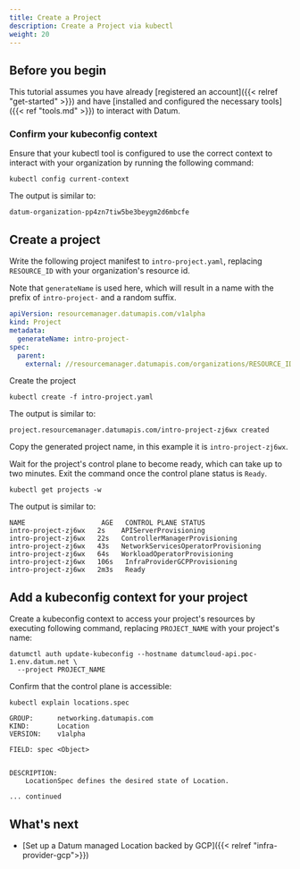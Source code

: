```yaml
---
title: Create a Project
description: Create a Project via kubectl
weight: 20
---
```


## Before you begin

This tutorial assumes you have already
[registered an account]({{< relref "get-started" >}}) and have
[installed and configured the necessary tools]({{< ref "tools.md" >}}) to interact
with Datum.

### Confirm your kubeconfig context

Ensure that your kubectl tool is configured to use the correct context to interact
with your organization by running the following command:

```shell
kubectl config current-context
```

The output is similar to:

```shell
datum-organization-pp4zn7tiw5be3beygm2d6mbcfe
```

## Create a project

Write the following project manifest to `intro-project.yaml`, replacing
`RESOURCE_ID` with your organization's resource id.

Note that `generateName` is used here, which will result in a name with the prefix of
`intro-project-` and a random suffix.

```yaml
apiVersion: resourcemanager.datumapis.com/v1alpha
kind: Project
metadata:
  generateName: intro-project-
spec:
  parent:
    external: //resourcemanager.datumapis.com/organizations/RESOURCE_ID
```

Create the project

```shell
kubectl create -f intro-project.yaml
```

The output is similar to:

```shell
project.resourcemanager.datumapis.com/intro-project-zj6wx created
```

Copy the generated project name, in this example it is `intro-project-zj6wx`.

Wait for the project's control plane to become ready, which can take up to two
minutes. Exit the command once the control plane status is `Ready`.

```shell
kubectl get projects -w
```

The output is similar to:

```shell
NAME                   AGE   CONTROL PLANE STATUS
intro-project-zj6wx   2s    APIServerProvisioning
intro-project-zj6wx   22s   ControllerManagerProvisioning
intro-project-zj6wx   43s   NetworkServicesOperatorProvisioning
intro-project-zj6wx   64s   WorkloadOperatorProvisioning
intro-project-zj6wx   106s   InfraProviderGCPProvisioning
intro-project-zj6wx   2m3s   Ready
```

## Add a kubeconfig context for your project

Create a kubeconfig context to access your project's resources by executing
following command, replacing `PROJECT_NAME` with your project's name:

```shell
datumctl auth update-kubeconfig --hostname datumcloud-api.poc-1.env.datum.net \
  --project PROJECT_NAME
```

Confirm that the control plane is accessible:

```shell
kubectl explain locations.spec
```

```shell
GROUP:      networking.datumapis.com
KIND:       Location
VERSION:    v1alpha

FIELD: spec <Object>


DESCRIPTION:
    LocationSpec defines the desired state of Location.

... continued
```

## What's next

- [Set up a Datum managed Location backed by GCP]({{< relref "infra-provider-gcp">}})
